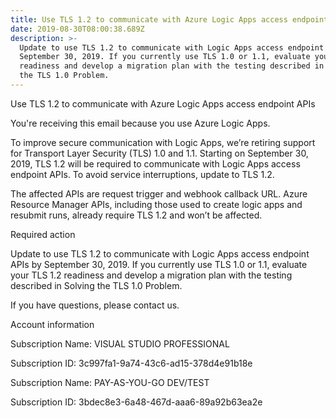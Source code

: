 ```yaml
---
title: Use TLS 1.2 to communicate with Azure Logic Apps access endpoint APIs
date: 2019-08-30T08:00:38.689Z
description: >-
  Update to use TLS 1.2 to communicate with Logic Apps access endpoint APIs by
  September 30, 2019. If you currently use TLS 1.0 or 1.1, evaluate your TLS 1.2
  readiness and develop a migration plan with the testing described in Solving
  the TLS 1.0 Problem.
---
```

Use TLS 1.2 to communicate with Azure Logic Apps access endpoint APIs

You're receiving this email because you use Azure Logic Apps.



To improve secure communication with Logic Apps, we’re retiring support for Transport Layer Security (TLS) 1.0 and 1.1. Starting on September 30, 2019, TLS 1.2 will be required to communicate with Logic Apps access endpoint APIs. To avoid service interruptions, update to TLS 1.2.



The affected APIs are request trigger and webhook callback URL. Azure Resource Manager APIs, including those used to create logic apps and resubmit runs, already require TLS 1.2 and won’t be affected.





Required action

Update to use TLS 1.2 to communicate with Logic Apps access endpoint APIs by September 30, 2019. If you currently use TLS 1.0 or 1.1, evaluate your TLS 1.2 readiness and develop a migration plan with the testing described in Solving the TLS 1.0 Problem.



If you have questions, please contact us.



Account information

Subscription Name: VISUAL STUDIO PROFESSIONAL



Subscription ID: 3c997fa1-9a74-43c6-ad15-378d4e91b18e



Subscription Name: PAY-AS-YOU-GO DEV/TEST



Subscription ID: 3bdec8e3-6a48-467d-aaa6-89a92b63ea2e
